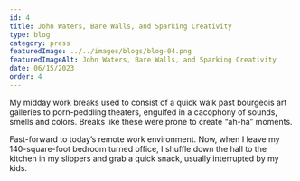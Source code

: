 ```yaml
---
id: 4
title: John Waters, Bare Walls, and Sparking Creativity
type: blog
category: press
featuredImage: ../../images/blogs/blog-04.png
featuredImageAlt: John Waters, Bare Walls, and Sparking Creativity
date: 06/15/2023
order: 4
---
```

My midday work breaks used to consist of a quick walk past bourgeois art galleries to porn-peddling theaters, engulfed in a cacophony of sounds, smells and colors. Breaks like these were prone to create “ah-ha” moments.

Fast-forward to today’s remote work environment. Now, when I leave my 140-square-foot bedroom turned office, I shuffle down the hall to the kitchen in my slippers and grab a quick snack, usually interrupted by my kids.
